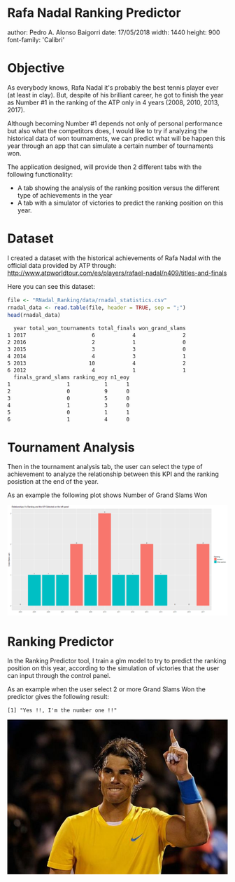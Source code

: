 Rafa Nadal Ranking  Predictor
========================================================
author: Pedro A. Alonso Baigorri
date: 17/05/2018
width: 1440
height: 900
font-family: 'Calibri'

Objective
========================================================

As everybody knows, Rafa Nadal it's probably the best tennis player ever (at least in clay).
But, despite of his brilliant career, he got to finish the year as Number #1 in the ranking of the ATP only in 4 years (2008, 2010, 2013, 2017).

Although becoming Number #1 depends not only of personal performance but also what the competitors does, I would like to try if analyzing the historical data of won tournaments, we can predict what will be happen this year through an app that can simulate a certain number of tournaments won.

The application designed, will provide then 2 different tabs with the following functionality:

* A tab showing the analysis of the ranking position versus the different type of achievements in the year
* A tab with a simulator of victories to predict the ranking position on this year.

Dataset
========================================================

I created a dataset with the historical achievements of Rafa Nadal with the official data provided by ATP through:
http://www.atpworldtour.com/es/players/rafael-nadal/n409/titles-and-finals

Here you can see this dataset:


```r
file <- "RNadal_Ranking/data/rnadal_statistics.csv"
rnadal_data <- read.table(file, header = TRUE, sep = ";")
head(rnadal_data)
```

```
  year total_won_tournaments total_finals won_grand_slams
1 2017                     6            4               2
2 2016                     2            1               0
3 2015                     3            3               0
4 2014                     4            3               1
5 2013                    10            4               2
6 2012                     4            1               1
  finals_grand_slams ranking_eoy n1_eoy
1                  1           1      1
2                  0           9      0
3                  0           5      0
4                  1           3      0
5                  0           1      1
6                  1           4      0
```

Tournament Analysis
========================================================

Then in the tournament analysis tab, the user can select the type of achievement to analyze the relationship between this KPI and the ranking posistion at the end of the year.

As an example the following plot shows Number of Grand Slams Won

![plot of chunk unnamed-chunk-2](Pitch.md-figure/unnamed-chunk-2-1.png)

Ranking Predictor
========================================================

In the  Ranking Predictor tool, I train a glm model to try to predict the ranking position on this year, according to the simulation of victories that the user can input through the control panel.

As an example when the user select 2 or more Grand Slams Won the predictor gives the following result:


```
[1] "Yes !!, I'm the number one !!"
```
![Rafa Nadal Number 1](RNadal_Ranking/images/img_n1.jpg)
